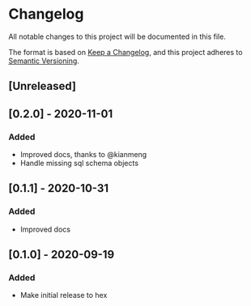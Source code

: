 # Changelog
All notable changes to this project will be documented in this file.

The format is based on [Keep a Changelog](https://keepachangelog.com/en/1.0.0/),
and this project adheres to [Semantic Versioning](https://semver.org/spec/v2.0.0.html).

## [Unreleased]

## [0.2.0] - 2020-11-01
### Added
- Improved docs, thanks to @kianmeng
- Handle missing sql schema objects

## [0.1.1] - 2020-10-31
### Added
- Improved docs

## [0.1.0] - 2020-09-19
### Added
- Make initial release to hex
